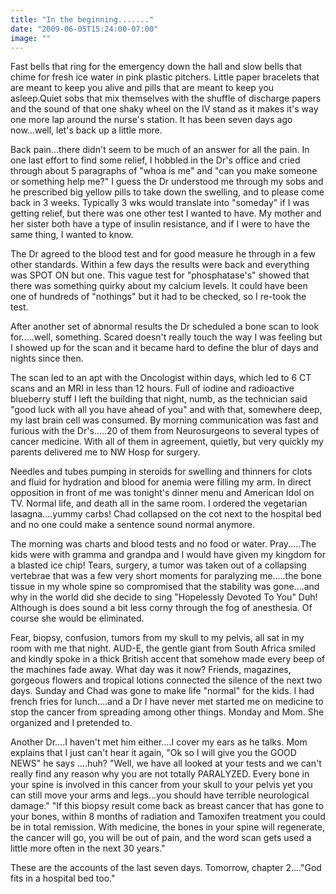 ```yaml
---
title: "In the beginning......."
date: "2009-06-05T15:24:00-07:00"
image: ""
---
```


Fast bells that ring for the emergency down the hall and slow bells that chime for fresh ice water in pink plastic pitchers. Little paper bracelets that are meant to keep you alive and pills that are meant to keep you asleep.Quiet sobs that mix themselves with the shuffle of discharge papers and the sound of that one shaky wheel on the IV stand as it makes it's way one more lap around the nurse's station. It has been seven days ago now...well, let's back up a little more.
 
Back pain...there didn't seem to be much of an answer for all the pain. In one last effort to find some relief, I hobbled in the Dr's office and cried through about 5 paragraphs of "whoa is me" and "can you make someone or something help me?"
I guess the Dr understood me through my sobs and he prescribed big yellow pills to take down the swelling, and to please come back in 3 weeks. Typically 3 wks would translate into "someday" if I was getting relief, but there was one other test I wanted to have. My mother and her sister both have a type of insulin resistance, and if I were to have the same thing, I wanted to know.

The Dr agreed to the blood test and for good measure he through in a few other standards. Within a few days the results were back and everything was SPOT ON but one. This vague test for "phosphatase's" showed that there was something quirky about my calcium levels. It could have been one of hundreds of "nothings" but it had to be checked, so I re-took the test.

After another set of abnormal results the Dr scheduled a bone scan to look for.....well, something. Scared doesn't really touch the way I was feeling but I showed up for the scan and it became hard to define the blur of days and nights since then.

The scan led to an apt with the Oncologist within days, which led to 6 CT scans and an MRI in less than 12 hours. Full of iodine and radioactive blueberry stuff I left the building that night, numb, as the technician said "good luck with all you have ahead of you" and with that, somewhere deep, my last brain cell was consumed.
By morning communication was fast and furious with the Dr's.....20 of them from Neurosurgeons to several types of cancer medicine. With all of them in agreement, quietly, but very quickly my parents delivered me to NW Hosp for surgery.

Needles and tubes pumping in steroids for swelling and thinners for clots and fluid for hydration and blood for anemia were filling my arm. In direct opposition in front of me was tonight's dinner menu and American Idol on TV. Normal life, and death all in the same room. I ordered the vegetarian lasagna....yummy carbs!
Chad collapsed on the cot next to the hospital bed and no one could make a sentence sound normal anymore.
 
The morning was charts and blood tests and no food or water. Pray.....The kids were with gramma and grandpa and I would have given my kingdom for a blasted ice chip!
Tears, surgery, a tumor was taken out of a collapsing vertebrae that was a few very short moments for paralyzing me.....the bone tissue in my whole spine so compromised that the stability was gone....and why in the world did she decide to sing "Hopelessly Devoted To You" Duh! Although is does sound a bit less corny through the fog of anesthesia. Of course she would be eliminated.

Fear, biopsy, confusion, tumors from my skull to my pelvis, all sat in my room with me that night. AUD-E, the gentle giant from South Africa smiled and kindly spoke in a thick British accent that somehow made every beep of the machines fade away.
What day was it now? Friends, magazines, gorgeous flowers and tropical lotions connected the silence of the next two days. Sunday and Chad was gone to make life "normal" for the kids. I had french fries for lunch....and a Dr I have never met started me on medicine to stop the cancer from spreading among other things.
Monday and Mom. She organized and I pretended to.

 Another Dr....I haven't met him either....I cover my ears as he talks. Mom explains that I just can't hear it again, "Ok so I will give you the GOOD NEWS" he says ....huh?
"Well, we have all looked at your tests and we can't really find any reason why you are not totally PARALYZED. Every bone in your spine is involved in this cancer from your skull to your pelvis yet you can still move your arms and legs...you should have terrible neurological damage." "If this biopsy result come back as breast cancer that has gone to your bones, within 8 months of radiation and Tamoxifen treatment you could be in total remission. With medicine, the bones in your spine will regenerate, the cancer will go, you will be out of pain, and the word scan gets used a little more often in the next 30 years."

These are the accounts of the last seven days.
Tomorrow, chapter 2...."God fits in a hospital bed too."